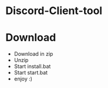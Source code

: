 # Discord-Client-tool

# Download

- Download in zip
- Unzip
- Start install.bat
- Start start.bat
- enjoy :)
